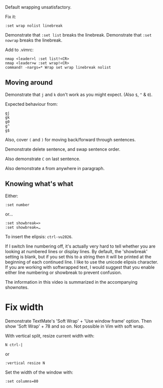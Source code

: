 Default wrapping unsatisfactory.

Fix it:

    :set wrap nolist linebreak

Demonstrate that `:set list` breaks the linebreak.
Demonstrate that `:set nowrap` breaks the linebreak.

Add to .vimrc:

    nmap <leader>l :set list!<CR>
    nmap <leader>w :set wrap!<CR>
    command! -nargs=* Wrap set wrap linebreak nolist


Moving around
-------------

Demonstrate that `j` and `k` don't work as you might expect. (Also `$`, `^` & `0`).

Expected behaviour from:

    gj
    gk
    g0
    g^
    g$

Also, cover `(` and `)` for moving back/forward through sentences. 

Demonstrate delete sentence, and swap sentence order.

Also demonstrate `C` on last sentence.

Also demonstrate `A` from anywhere in paragraph.

Knowing what's what
-------------------

Either:

    :set number

or...

    :set showbreak=>
    :set showbreak=…

To insert the elipsis: `ctrl-vu2026`.

If I switch line numbering off, it's actually very hard to tell whether you are looking at numbered lines or display lines. By default, the 'showbreak' setting is blank, but if you set this to a string then it will be printed at the beginning of each continued line. I like to use the unicode elipsis character. If you are working with softwrapped text, I would suggest that you enable either line numbering or showbreak to prevent confusion.

The information in this video is summarized in the accompanying shownotes.

Fix width
=========

Demonstrate TextMate's 'Soft Wrap' + 'Use window frame' option. Then show 'Soft Wrap' + 78 and so on. Not possible in Vim with soft wrap.

With vertical split, resize current width with:

    N ctrl-|

or

    :vertical resize N

Set the width of the window with:

    :set columns=80
